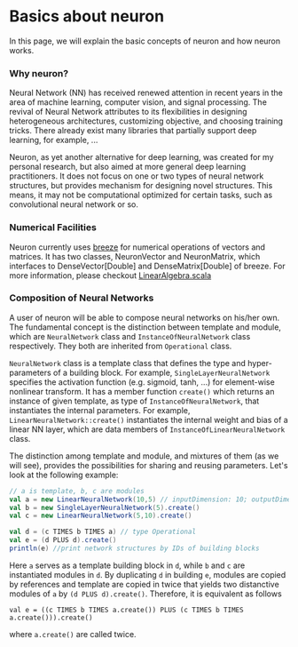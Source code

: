 # Basics about neuron
In this page, we will explain the basic concepts of neuron and how neuron works.

### Why neuron?
Neural Network (NN) has received renewed attention in recent years in the area of machine learning, computer vision, and signal processing. The revival of Neural Network attributes to its flexibilities in designing heterogeneous architectures, customizing objective, and choosing training tricks. There already exist many libraries that partially support deep learning, for example, ...

Neuron, as yet another alternative for deep learning, was created for my personal research, but also aimed at more general deep learning practitioners. It does not focus on one or two types of neural network structures, but provides mechanism for designing novel structures. This means, it may not be computational optimized for certain tasks, such as convolutional neural network or so. 

### Numerical Facilities
Neuron currently uses [breeze](https://github.com/scalanlp/breeze) for numerical operations of vectors and matrices. It has two classes, NeuronVector and NeuronMatrix, which interfaces to DenseVector[Double] and DenseMatrix[Double] of breeze. For more information, please checkout [LinearAlgebra.scala](../src/main/scala/neuron/math/LinearAlgebra.scala)

### Composition of Neural Networks
A user of neuron will be able to compose neural networks on his/her own. The fundamental concept is the distinction between template and module, which are `NeuralNetwork` class and `InstanceOfNeuralNetwork` class respectively. They both are inherited from `Operational` class. 

`NeuralNetwork` class is a template class that defines the type and hyper-parameters of a building block. For example, `SingleLayerNeuralNetwork` specifies the activation function (e.g. sigmoid, tanh, ...) for element-wise nonlinear transform. It has a member function `create()` which returns an instance of given template, as type of `InstanceOfNeuralNetwork`, that instantiates the internal parameters. For example, `LinearNeuralNetwork::create()` instantiates the internal weight and bias of a linear NN layer, which are data members of `InstanceOfLinearNeuralNetwork` class.

The distinction among template and module, and mixtures of them (as we will see), provides the possibilities for sharing and reusing parameters. Let's look at the following example:
```scala
// a is template, b, c are modules
val a = new LinearNeuralNetwork(10,5) // inputDimension: 10; outputDimension: 5
val b = new SingleLayerNeuralNetwork(5).create()
val c = new LinearNeuralNetwork(5,10).create() 

val d = (c TIMES b TIMES a) // type Operational
val e = (d PLUS d).create()
println(e) //print network structures by IDs of building blocks
```
Here `a` serves as a template building block in `d`, while `b` and `c` are instantiated modules in `d`. By duplicating `d` in building `e`, modules are copied by references and template are copied in twice that yields two distanctive modules of `a` by `(d PLUS d).create()`. Therefore, it is equivalent as follows
```
val e = ((c TIMES b TIMES a.create()) PLUS (c TIMES b TIMES a.create())).create()
``` 
where `a.create()` are called twice. 


